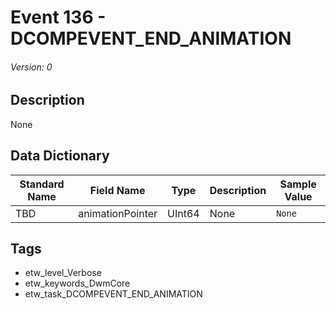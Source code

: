 # Event 136 - DCOMPEVENT_END_ANIMATION
###### Version: 0

## Description
None

## Data Dictionary
|Standard Name|Field Name|Type|Description|Sample Value|
|---|---|---|---|---|
|TBD|animationPointer|UInt64|None|`None`|

## Tags
* etw_level_Verbose
* etw_keywords_DwmCore
* etw_task_DCOMPEVENT_END_ANIMATION
